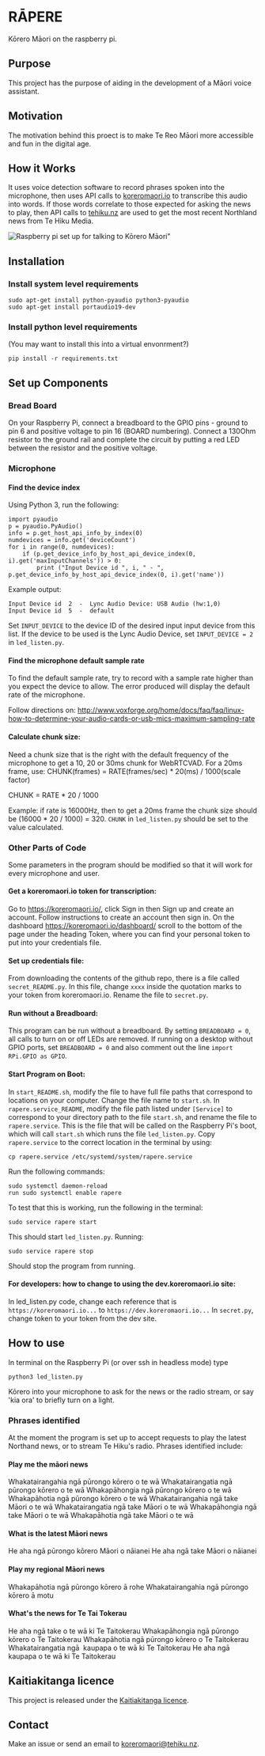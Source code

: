 # RĀPERE

Kōrero Māori on the raspberry pi.

## Purpose
This project has the purpose of aiding in the development of a Māori voice assistant.

## Motivation
The motivation behind this proect is to make Te Reo Māori more accessible and fun in the digital age.


## How it Works
It uses voice detection software to record phrases spoken into the microphone, then uses API calls to [koreromaori.io](https://koreromaori.io/) to transcribe this audio into words. If those words correlate to those expected for asking the news to play, then API calls to [tehiku.nz](https://www.tehiku.nz) are used to get the most recent Northland news from Te Hiku Media.


![ Raspberry pi set up for talking to Kōrero Māori"](rapere.jpg?raw=true "Raspberry pi set up for talking to Kōrero Māori")


## Installation

### Install system level requirements
```
sudo apt-get install python-pyaudio python3-pyaudio
sudo apt-get install portaudio19-dev
```

### Install python level requirements
(You may want to install this into a virtual envonrment?)
```
pip install -r requirements.txt
```

## Set up Components

### Bread Board
On your Raspberry Pi, connect a breadboard to the GPIO pins - ground to pin 6 and positive voltage to pin 16 (BOARD numbering).
Connect a 130Ohm resistor to the ground rail and complete the circuit by putting a red LED between the resistor and the positive voltage. 

### Microphone

#### Find the device index
Using Python 3, run the following:
```
import pyaudio
p = pyaudio.PyAudio()
info = p.get_host_api_info_by_index(0)
numdevices = info.get('deviceCount')
for i in range(0, numdevices):
    if (p.get_device_info_by_host_api_device_index(0, i).get('maxInputChannels')) > 0:
        print ("Input Device id ", i, " - ", p.get_device_info_by_host_api_device_index(0, i).get('name'))
```

Example output:
```
Input Device id  2  -  Lync Audio Device: USB Audio (hw:1,0)
Input Device id  5  -  default
```

Set `INPUT_DEVICE` to the device ID of the desired input input device from this list. If the device to be used is the Lync Audio Device, set `INPUT_DEVICE = 2` in `led_listen.py`.

#### Find the microphone default sample rate
To find the default sample rate, try to record with a sample rate higher than you expect the device to allow. The error produced will display the default rate of the microphone. 

Follow directions on:
http://www.voxforge.org/home/docs/faq/faq/linux-how-to-determine-your-audio-cards-or-usb-mics-maximum-sampling-rate

#### Calculate chunk size:
Need a chunk size that is the right with the default frequency of the microphone to get a 10, 20 or 30ms chunk for WebRTCVAD. For a 20ms frame, use:    CHUNK(frames) = RATE(frames/sec) * 20(ms) / 1000(scale factor)

CHUNK = RATE * 20 / 1000

Example: if rate is 16000Hz, then to get a 20ms frame the chunk size should be (16000 * 20 / 1000) = 320.  `CHUNK` in `led_listen.py` should be set to the value calculated.


### Other Parts of Code
Some parameters in the program should be modified so that it will work for every microphone and user.

#### Get a koreromaori.io token for transcription:
Go to https://koreromaori.io/, click Sign in then Sign up and create an account. Follow instructions to create an account then sign in. On the dashboard https://koreromaori.io/dashboard/ scroll to the bottom of the page under the heading Token, where you can find your personal token to put into your credentials file.

#### Set up credentials file:
From downloading the contents of the github repo, there is a file called `secret_README.py`. In this file, change `xxxx` inside the quotation marks to your token from koreromaori.io. Rename the file to `secret.py`.

#### Run without a Breadboard:
This program can be run without a breadboard. By setting `BREADBOARD = 0`, all calls to turn on or off LEDs are removed. If running on a desktop without GPIO ports, set `BREADBOARD = 0` and also comment out the line `import RPi.GPIO as GPIO`.


#### Start Program on Boot:
In `start_README.sh`, modify the file to have full file paths that correspond to locations on your computer. Change the file name to `start.sh`. In `rapere.service_README`, modify the file path listed under `[Service]` to correspond to your directory path to the file `start.sh`, and rename the file to `rapere.service`. This is the file that will be called on the Raspberry Pi's boot, which will call `start.sh` which runs the file `led_listen.py`. Copy `rapere.service` to the correct location in the terminal by using:

```
cp rapere.service /etc/systemd/system/rapere.service
```

Run the following commands:

```
sudo systemctl daemon-reload
run sudo systemctl enable rapere
```

To test that this is working, run the following in the terminal:

```
sudo service rapere start
```

This should start `led_listen.py`. Running:
```
sudo service rapere stop
```
Should stop the program from running.


#### For developers: how to change to using the dev.koreromaori.io site:
In led_listen.py code, change each reference that is `https://koreromaori.io...` to `https://dev.koreromaori.io...` In `secret.py`, change token to your token from the dev site.


## How to use
In terminal on the Raspberry Pi (or over ssh in headless mode) type 
```
python3 led_listen.py
```
Kōrero into your microphone to ask for the news or the radio stream, or say 'kia ora' to briefly turn on a light.

### Phrases identified
At the moment the program is set up to accept requests to play the latest Northand news, or to stream Te Hiku's radio. Phrases identified include:

#### Play me the māori news
Whakatairangahia ngā pūrongo kōrero o te wā
Whakatairangatia ngā pūrongo kōrero o te wā
Whakapāhongia ngā pūrongo kōrero o te wā
Whakapāhotia ngā pūrongo kōrero o te wā
Whakatairangahia ngā take Māori o te wā
Whakatairangatia ngā take Māori o te wā
Whakapāhongia ngā take Māori o te wā
Whakapāhotia ngā take Māori o te wā

#### What is the latest Māori news 
He aha ngā pūrongo kōrero Māori o nāianei
He aha ngā take Māori o nāianei

#### Play my regional Māori news
Whakapāhotia ngā pūrongo kōrero ā rohe
Whakatairangahia ngā pūrongo kōrero ā motu

#### What's the news for Te Tai Tokerau
He aha ngā take o te wā ki Te Taitokerau
Whakapāhongia ngā pūrongo kōrero o Te Taitokerau
Whakapāhotia ngā pūrongo kōrero o Te Taitokerau
Whakatairangatia ngā  kaupapa o te wā ki Te Taitokerau
He aha ngā kaupapa o te wā ki Te Taitokerau

## Kaitiakitanga licence

This project is released under the [Kaitiakitanga licence](https://github.com/TeHikuMedia/Kaitiakitanga-License/blob/master/LICENSE.md).

## Contact

Make an issue or send an email to koreromaori@tehiku.nz.
